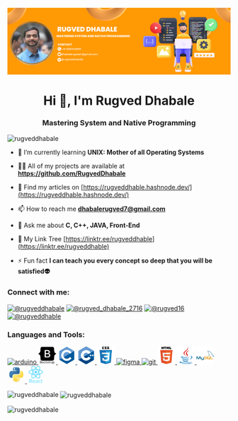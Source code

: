 ![logo](https://github.com/RugvedDhabale/RugvedDhabale/blob/main/Header.png)
<h1 align="center">Hi 👋, I'm Rugved Dhabale</h1>
<h3 align="center">Mastering System and Native Programming</h3>

<p align="left"> <img src="https://komarev.com/ghpvc/?username=rugveddhabale&label=Profile%20views&color=0e75b6&style=flat" alt="rugveddhabale" /> </p>

- 🌱 I’m currently learning **UNIX: Mother of all Operating Systems**

- 👨‍💻 All of my projects are available at **https://github.com/RugvedDhabale**

- 📝 Find my articles on [https://rugveddhable.hashnode.dev/](https://rugveddhable.hashnode.dev/)

- 📫 How to reach me **dhabalerugved7@gmail.com**

- 💬 Ask me about **C, C++, JAVA, Front-End**

- 🌳 My Link Tree [https://linktr.ee/rugveddhable](https://linktr.ee/rugveddhable)

- ⚡ Fun fact **I can teach you every concept so deep that you will be satisfied👽**

<h3 align="left">Connect with me:</h3>
<p align="left">
<a href="https://linkedin.com/in/@rugveddhabale" target="blank"><img align="center" src="https://raw.githubusercontent.com/rahuldkjain/github-profile-readme-generator/master/src/images/icons/Social/linked-in-alt.svg" alt="@rugveddhabale" height="30" width="40" /></a>
<a href="https://instagram.com/@rugved_dhabale_2716" target="blank"><img align="center" src="https://raw.githubusercontent.com/rahuldkjain/github-profile-readme-generator/master/src/images/icons/Social/instagram.svg" alt="@rugved_dhabale_2716" height="30" width="40" /></a>
<a href="https://hashnode.com/@rugved16" target="blank"><img align="center" src="https://raw.githubusercontent.com/rahuldkjain/github-profile-readme-generator/master/src/images/icons/Social/hashnode.svg" alt="@rugved16" height="30" width="40" /></a>
<a href="https://www.hackerrank.com/@rugveddhable" target="blank"><img align="center" src="https://raw.githubusercontent.com/rahuldkjain/github-profile-readme-generator/master/src/images/icons/Social/hackerrank.svg" alt="@rugveddhable" height="30" width="40" /></a>
</p>

<h3 align="left">Languages and Tools:</h3>
<p align="left"> <a href="https://www.arduino.cc/" target="_blank" rel="noreferrer"> <img src="https://cdn.worldvectorlogo.com/logos/arduino-1.svg" alt="arduino" width="40" height="40"/> </a> <a href="https://getbootstrap.com" target="_blank" rel="noreferrer"> <img src="https://raw.githubusercontent.com/devicons/devicon/master/icons/bootstrap/bootstrap-plain-wordmark.svg" alt="bootstrap" width="40" height="40"/> </a> <a href="https://www.cprogramming.com/" target="_blank" rel="noreferrer"> <img src="https://raw.githubusercontent.com/devicons/devicon/master/icons/c/c-original.svg" alt="c" width="40" height="40"/> </a> <a href="https://www.w3schools.com/cpp/" target="_blank" rel="noreferrer"> <img src="https://raw.githubusercontent.com/devicons/devicon/master/icons/cplusplus/cplusplus-original.svg" alt="cplusplus" width="40" height="40"/> </a> <a href="https://www.w3schools.com/css/" target="_blank" rel="noreferrer"> <img src="https://raw.githubusercontent.com/devicons/devicon/master/icons/css3/css3-original-wordmark.svg" alt="css3" width="40" height="40"/> </a> <a href="https://www.figma.com/" target="_blank" rel="noreferrer"> <img src="https://www.vectorlogo.zone/logos/figma/figma-icon.svg" alt="figma" width="40" height="40"/> </a> <a href="https://git-scm.com/" target="_blank" rel="noreferrer"> <img src="https://www.vectorlogo.zone/logos/git-scm/git-scm-icon.svg" alt="git" width="40" height="40"/> </a> <a href="https://www.w3.org/html/" target="_blank" rel="noreferrer"> <img src="https://raw.githubusercontent.com/devicons/devicon/master/icons/html5/html5-original-wordmark.svg" alt="html5" width="40" height="40"/> </a> <a href="https://www.java.com" target="_blank" rel="noreferrer"> <img src="https://raw.githubusercontent.com/devicons/devicon/master/icons/java/java-original.svg" alt="java" width="40" height="40"/> </a> <a href="https://www.mysql.com/" target="_blank" rel="noreferrer"> <img src="https://raw.githubusercontent.com/devicons/devicon/master/icons/mysql/mysql-original-wordmark.svg" alt="mysql" width="40" height="40"/> </a> <a href="https://www.python.org" target="_blank" rel="noreferrer"> <img src="https://raw.githubusercontent.com/devicons/devicon/master/icons/python/python-original.svg" alt="python" width="40" height="40"/> </a> <a href="https://reactjs.org/" target="_blank" rel="noreferrer"> <img src="https://raw.githubusercontent.com/devicons/devicon/master/icons/react/react-original-wordmark.svg" alt="react" width="40" height="40"/> </a> </p>

<p><img align="left" src="https://github-readme-stats.vercel.app/api/top-langs?username=rugveddhabale&show_icons=true&locale=en&layout=compact" alt="rugveddhabale" /></p>

<p>&nbsp;<img align="center" src="https://github-readme-stats.vercel.app/api?username=rugveddhabale&show_icons=true&locale=en" alt="rugveddhabale" /></p>

<p><img align="center" src="https://github-readme-streak-stats.herokuapp.com/?user=rugveddhabale&" alt="rugveddhabale" /></p>
